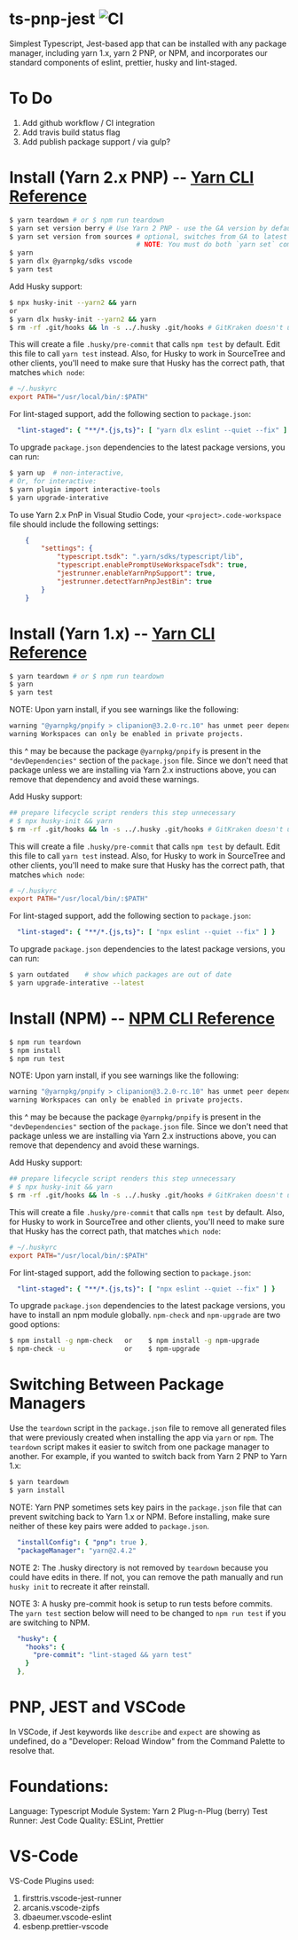 # ts-pnp-jest ![CI](https://github.com/pathfinderjs/pathfinder/workflows/CI/badge.svg)

Simplest Typescript, Jest-based app that can be installed with any package manager, including yarn 1.x, yarn 2 PNP, or NPM, and incorporates our standard components of eslint, prettier, husky and lint-staged.

# To Do

1. Add github workflow / CI integration
2. Add travis build status flag
3. Add publish package support / via gulp?

# Install (Yarn 2.x PNP)  --  [Yarn CLI Reference](https://yarnpkg.com/getting-started/migration#cli-commands)

```bash
$ yarn teardown # or $ npm run teardown
$ yarn set version berry # Use Yarn 2 PNP - use the GA version by default
$ yarn set version from sources # optional, switches from GA to latest version.
                                # NOTE: You must do both `yarn set` commands to get latest version
$ yarn
$ yarn dlx @yarnpkg/sdks vscode
$ yarn test
```
Add Husky support:
```bash
$ npx husky-init --yarn2 && yarn
or
$ yarn dlx husky-init --yarn2 && yarn
$ rm -rf .git/hooks && ln -s ../.husky .git/hooks # GitKraken doesn't use respect Git's core.hooksPath setting
```

This will create a file `.husky/pre-commit` that calls `npm test` by default. Edit this file to call `yarn test` instead. Also, for Husky to work in SourceTree and other clients, you'll need to make sure that Husky has the correct path, that matches `which node`:

```rc
# ~/.huskyrc
export PATH="/usr/local/bin/:$PATH"
```
For lint-staged support, add the following section to `package.json`:
```yml
  "lint-staged": { "**/*.{js,ts}": [ "yarn dlx eslint --quiet --fix" ] }
```

To upgrade `package.json` dependencies to the latest package versions, you can run:

```bash
$ yarn up  # non-interactive,
# Or, for interactive:
$ yarn plugin import interactive-tools
$ yarn upgrade-interative
```

To use Yarn 2.x PnP in Visual Studio Code, your `<project>.code-workspace` file should include the following settings:

```json
    {
        "settings": {
            "typescript.tsdk": ".yarn/sdks/typescript/lib",
            "typescript.enablePromptUseWorkspaceTsdk": true,
            "jestrunner.enableYarnPnpSupport": true,
            "jestrunner.detectYarnPnpJestBin": true
        }
    }
```

# Install (Yarn 1.x)  --  [Yarn CLI Reference](https://yarnpkg.com/getting-started/migration#cli-commands)

```bash
$ yarn teardown # or $ npm run teardown
$ yarn
$ yarn test
```
NOTE: Upon yarn install, if you see warnings like the following:
```bash
warning "@yarnpkg/pnpify > clipanion@3.2.0-rc.10" has unmet peer dependency "typanion@*".
warning Workspaces can only be enabled in private projects.
```
this ^ may be because the package `@yarnpkg/pnpify` is present in the `"devDependencies"` section of the `package.json` file.
Since we don't need that package unless we are installing via Yarn 2.x instructions above, you can remove that dependency
and avoid these warnings.

Add Husky support:
```bash
## prepare lifecycle script renders this step unnecessary
# $ npx husky-init && yarn 
$ rm -rf .git/hooks && ln -s ../.husky .git/hooks # GitKraken doesn't use respect Git's core.hooksPath setting
```

This will create a file `.husky/pre-commit` that calls `npm test` by default. Edit this file to call `yarn test` instead. Also, for Husky to work in SourceTree and other clients, you'll need to make sure that Husky has the correct path, that matches `which node`:

```rc
# ~/.huskyrc
export PATH="/usr/local/bin/:$PATH"
```
For lint-staged support, add the following section to `package.json`:
```yml
  "lint-staged": { "**/*.{js,ts}": [ "npx eslint --quiet --fix" ] }
```

To upgrade `package.json` dependencies to the latest package versions, you can run:

```bash
$ yarn outdated    # show which packages are out of date
$ yarn upgrade-interative --latest
```

# Install (NPM)  --  [NPM CLI Reference](https://docs.npmjs.com/cli/v8/commands)

```bash
$ npm run teardown
$ npm install
$ npm run test
```
NOTE: Upon yarn install, if you see warnings like the following:
```bash
warning "@yarnpkg/pnpify > clipanion@3.2.0-rc.10" has unmet peer dependency "typanion@*".
warning Workspaces can only be enabled in private projects.
```
this ^ may be because the package `@yarnpkg/pnpify` is present in the `"devDependencies"` section of the `package.json` file.
Since we don't need that package unless we are installing via Yarn 2.x instructions above, you can remove that dependency
and avoid these warnings.

Add Husky support:
```bash
## prepare lifecycle script renders this step unnecessary
# $ npx husky-init && yarn 
$ rm -rf .git/hooks && ln -s ../.husky .git/hooks # GitKraken doesn't use respect Git's core.hooksPath setting
```

This will create a file `.husky/pre-commit` that calls `npm test` by default. Also, for Husky to work in SourceTree and other clients, you'll need to make sure that Husky has the correct path, that matches `which node`:

```rc
# ~/.huskyrc
export PATH="/usr/local/bin/:$PATH"
```
For lint-staged support, add the following section to `package.json`:
```yml
  "lint-staged": { "**/*.{js,ts}": [ "npx eslint --quiet --fix" ] }
```
To upgrade `package.json` dependencies to the latest package versions, you have to install an npm module globally. `npm-check` and `npm-upgrade` are two good options:

```bash
$ npm install -g npm-check   or    $ npm install -g npm-upgrade
$ npm-check -u               or    $ npm-upgrade
```

# Switching Between Package Managers

Use the `teardown` script in the `package.json` file to remove all generated files that were previously created when installing the app via `yarn` or `npm`. The `teardown` script makes it easier to switch from one package manager to another.  For example, if you wanted to switch back from Yarn 2 PNP to Yarn 1.x:

```bash
$ yarn teardown
$ yarn install
```

NOTE: Yarn PNP sometimes sets key pairs in the `package.json` file that can prevent switching back to Yarn 1.x or NPM. Before installing, make sure neither of these key pairs were added to `package.json`.

```yml
  "installConfig": { "pnp": true },
  "packageManager": "yarn@2.4.2"
```


NOTE 2: The .husky directory is not removed by `teardown` because you could have edits in there. If not, you can remove the path manually and run `husky init` to recreate it after reinstall.

NOTE 3: A husky pre-commit hook is setup to run tests before commits. The `yarn test` section below will need to be changed to `npm run test` if you are switching to NPM.

```yml
  "husky": {
    "hooks": {
      "pre-commit": "lint-staged && yarn test"
    }
  },
```

# PNP, JEST and VSCode

In VSCode, if Jest keywords like `describe` and `expect` are showing as undefined, do a "Developer: Reload Window" from the Command Palette to resolve that.

# Foundations:

Language: Typescript
Module System:  Yarn 2 Plug-n-Plug (berry)
Test Runner:  Jest
Code Quality:  ESLint, Prettier


# VS-Code

VS-Code Plugins used:

1. firsttris.vscode-jest-runner
2. arcanis.vscode-zipfs
3. dbaeumer.vscode-eslint
4. esbenp.prettier-vscode
